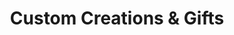 ---
title: "Custom Creations & Gifts"
url: /saint-clair/custom-creations-und-gifts/
shop: Schreibwaren
---